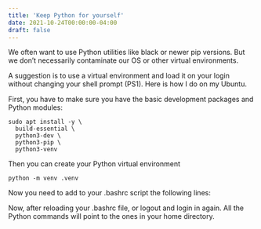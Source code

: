 ```yaml
---
title: 'Keep Python for yourself'
date: 2021-10-24T00:00:00-04:00
draft: false
---
```


We often want to use Python utilities like black or newer pip versions. But we don’t necessarily contaminate our OS or other virtual environments.

A suggestion is to use a virtual environment and load it on your login without changing your shell prompt (PS1). Here is how I do on my Ubuntu.

First, you have to make sure you have the basic development packages and Python modules:

```
sudo apt install -y \
  build-essential \
  python3-dev \
  python3-pip \
  python3-venv
```

Then you can create your Python virtual environment

```
python -m venv .venv
```
Now you need to add to your .bashrc script the following lines:

Now, after reloading your .bashrc file, or logout and login in again. All the Python commands will point to the ones in your home directory.
